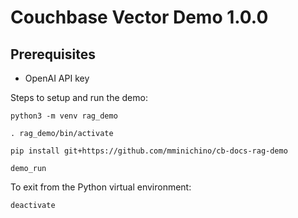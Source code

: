 # Couchbase Vector Demo 1.0.0

## Prerequisites
- OpenAI API key

Steps to setup and run the demo:
```
python3 -m venv rag_demo
```
```
. rag_demo/bin/activate
```
```
pip install git+https://github.com/mminichino/cb-docs-rag-demo
```
```
demo_run
```
To exit from the Python virtual environment:
```
deactivate
```
